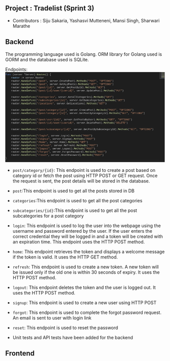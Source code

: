 ## Project : Tradelist (Sprint 3)
* Contributors : Siju Sakaria, Yashasvi Mutteneni, Mansi Singh, Sharwari Marathe

## Backend 
The programming language used is Golang. ORM library for Golang used is GORM and the database used is SQLite.

Endpoints: ![Alt text](endpoints_sprint4.png)

* `post/category/{id}`: This endpoint is used to create a post based on category id or fetch the post using HTTP POST or GET request. 
   Once the request is sent, the post details will be stored in the database.
* `post`:This endpoint is used to get all the posts stored in DB
* `categories`:This endpoint is used to get all the post categories
* `subcategories/{id}`:This endpoint is used to get all the post subcategories for a post category
* `login`: This endpoint is used to log the user into the webpage using the username and password entered by the user. If the user enters the correct credential they will be logged in and a token will be created with an expiration time. This endpoint uses the HTTP POST method.
* `home`: This endpoint retrieves the token and displays a welcome message if the token is valid. It uses the HTTP GET method.
* `refresh`: This endpoint is used to create a new token. A new token will be issued only if the old one is within 30 seconds of expiry. It uses the HTTP POST method.
* `logout`: This endpoint deletes the token and the user is logged out. It uses the HTTP POST method.
* `signup`: This endpoint is used to create a new user using HTTP POST
* `forgot`: This endpoint is used to complete the forgot password request. An email is sent to user with login link
* `reset`: This endpoint is used to reset the password

* Unit tests and API tests have been added for the backend




## Frontend
